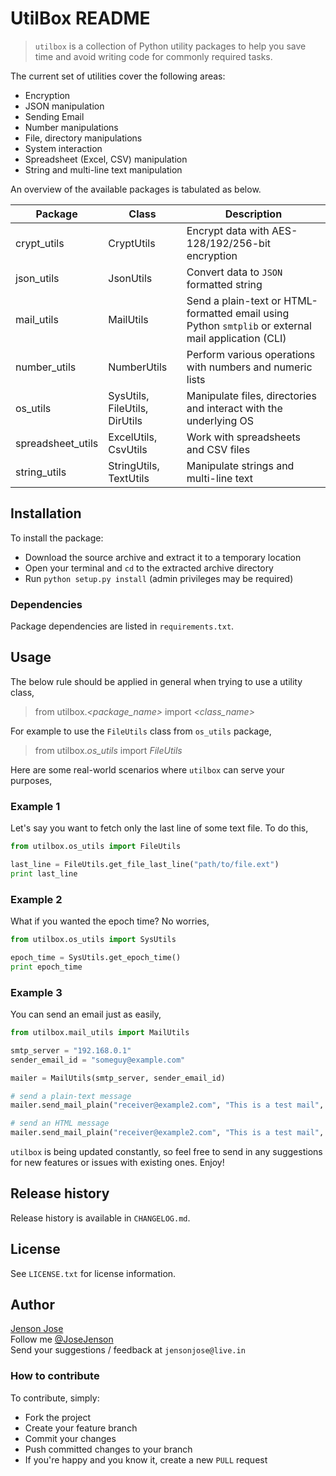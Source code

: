 # UtilBox README

> `utilbox` is a collection of Python utility packages to help you save time and avoid writing code for commonly
required tasks.

The current set of utilities cover the following areas:

*   Encryption
*   JSON manipulation
*   Sending Email
*   Number manipulations
*   File, directory manipulations
*   System interaction
*   Spreadsheet (Excel, CSV) manipulation
*   String and multi-line text manipulation
  
An overview of the available packages is tabulated as below.

Package | Class | Description
--- | --- | ---
crypt_utils | CryptUtils | Encrypt data with AES-128/192/256-bit encryption
json_utils | JsonUtils | Convert data to `JSON` formatted string
mail_utils | MailUtils | Send a plain-text or HTML-formatted email using Python `smtplib` or external mail application (CLI)
number_utils | NumberUtils | Perform various operations with numbers and numeric lists
os_utils | SysUtils, FileUtils, DirUtils | Manipulate files, directories and interact with the underlying OS
spreadsheet_utils | ExcelUtils, CsvUtils | Work with spreadsheets and CSV files
string_utils | StringUtils, TextUtils | Manipulate strings and multi-line text

## Installation

To install the package:

*   Download the source archive and extract it to a temporary location
*   Open your terminal and `cd` to the extracted archive directory
*   Run `python setup.py install` (admin privileges may be required)

### Dependencies

Package dependencies are listed in `requirements.txt`.

## Usage

The below rule should be applied in general when trying to use a utility class,

> from utilbox.*<package_name>* import *<class_name>*

For example to use the `FileUtils` class from `os_utils` package,

> from utilbox.*os_utils* import *FileUtils*

Here are some real-world scenarios where `utilbox` can serve your purposes,

### Example 1
Let's say you want to fetch only the last line of some text file. To do this,

```python
from utilbox.os_utils import FileUtils

last_line = FileUtils.get_file_last_line("path/to/file.ext")
print last_line
```

### Example 2
What if you wanted the epoch time? No worries,

```python
from utilbox.os_utils import SysUtils

epoch_time = SysUtils.get_epoch_time()
print epoch_time
```

### Example 3
You can send an email just as easily,

```python
from utilbox.mail_utils import MailUtils

smtp_server = "192.168.0.1"
sender_email_id = "someguy@example.com"

mailer = MailUtils(smtp_server, sender_email_id)

# send a plain-text message
mailer.send_mail_plain("receiver@example2.com", "This is a test mail", sender_email_id, "This message was brought to you by 'utilbox'!")

# send an HTML message
mailer.send_mail_plain("receiver@example2.com", "This is a test mail", sender_email_id, "This message was brought to you by <b>'utilbox'<b>!")
```

`utilbox` is being updated constantly, so feel free to send in any suggestions for new features or issues with existing ones. Enjoy! 

## Release history

Release history is available in `CHANGELOG.md`.

## License

See `LICENSE.txt` for license information.

## Author

[Jenson Jose]  
Follow me [@JoseJenson]  
Send your suggestions / feedback at `jensonjose@live.in`

### How to contribute

To contribute, simply:

*   Fork the project
*   Create your feature branch
*   Commit your changes
*   Push committed changes to your branch
*   If you're happy and you know it, create a new `PULL` request

[Jenson Jose]: https://www.jensonjose.com
[@JoseJenson]: https://twitter.com/JoseJenson

